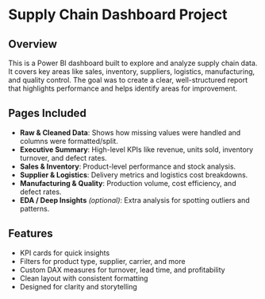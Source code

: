 # Supply Chain Dashboard Project

## Overview

This is a Power BI dashboard built to explore and analyze supply chain data. It covers key areas like sales, inventory, suppliers, logistics, manufacturing, and quality control. The goal was to create a clear, well-structured report that highlights performance and helps identify areas for improvement.

## Pages Included

- **Raw & Cleaned Data**: Shows how missing values were handled and columns were formatted/split.
- **Executive Summary**: High-level KPIs like revenue, units sold, inventory turnover, and defect rates.
- **Sales & Inventory**: Product-level performance and stock analysis.
- **Supplier & Logistics**: Delivery metrics and logistics cost breakdowns.
- **Manufacturing & Quality**: Production volume, cost efficiency, and defect rates.
- **EDA / Deep Insights** *(optional)*: Extra analysis for spotting outliers and patterns.

## Features

- KPI cards for quick insights
- Filters for product type, supplier, carrier, and more
- Custom DAX measures for turnover, lead time, and profitability
- Clean layout with consistent formatting
- Designed for clarity and storytelling



